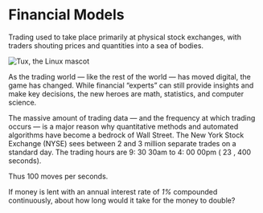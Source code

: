 # Financial Models
Trading used to take place primarily at physical stock exchanges, with traders shouting prices and quantities into a sea of bodies.


![Tux, the Linux mascot](https://ds055uzetaobb.cloudfront.net/uploads/NkpoB370CH-sao_paulo_stock_exchange.jpg?width=800
)

As the trading world — like the rest of the world — has moved digital, the game has changed. While financial “experts” can still provide insights and make key decisions, the new heroes are math, statistics, and computer science.


The massive amount of trading data — and the frequency at which trading occurs — is a major reason why quantitative methods and automated algorithms have become a bedrock of Wall Street. The New York Stock Exchange (NYSE) sees between 2 and 3 million separate trades on a standard day. The trading hours are  9: 30 30am to 4: 00 00pm ( 23 , 400 seconds).

Thus 100 moves per seconds. 


If money is lent with an annual interest rate of *1%* compounded continuously, about how long would it take for the money to double?